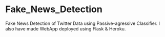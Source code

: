 # Fake_News_Detection
Fake News Detection of Twitter Data using Passive-agressive Classifier. I also have made WebApp deployed using Flask & Heroku.
